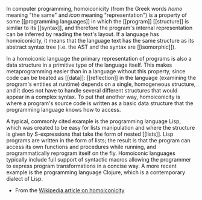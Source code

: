 In computer programming, homoiconicity (from the Greek words _homo_ meaning "the same" and _icon_ meaning "representation") is a property of some [[programming languages]] in which the [[program]] [[structure]] is similar to its [[syntax]], and therefore the program's internal representation can be inferred by reading the text's layout. If a language has homoiconicity, it means that the language text has the same structure as its abstract syntax tree (i.e. the AST and the syntax are [[isomorphic]]).

In a homoiconic language the primary representation of programs is also a data structure in a primitive type of the language itself. This makes metaprogramming easier than in a language without this property, since code can be treated as [[data]]: [[reflection]] in the language (examining the program's entities at runtime) depends on a single, homogeneous structure, and it does not have to handle several different structures that would appear in a complex syntax. To put that another way, homoiconicity is where a program's source code is written as a basic data structure that the programming language knows how to access.

A typical, commonly cited example is the programming language Lisp, which was created to be easy for lists manipulation and where the structure is given by S-expressions that take the form of nested [[lists]]. 
Lisp programs are written in the form of lists; the result is that the program can access its own functions and procedures while running, and programmatically reprogram itself on the fly. Homoiconic languages typically include full support of syntactic macros allowing the programmer to express program transformations in a concise way. A more recent example is the programming language Clojure, which is a contemporary dialect of Lisp.

* From the [Wikipedia article on homoiconicity](https://en.wikipedia.org/wiki/Homoiconicity)